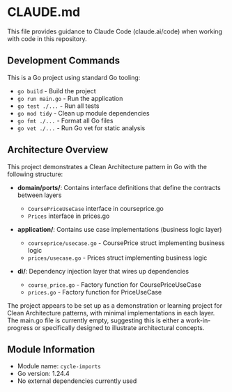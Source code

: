 # CLAUDE.md

This file provides guidance to Claude Code (claude.ai/code) when working with code in this repository.

## Development Commands

This is a Go project using standard Go tooling:

- `go build` - Build the project
- `go run main.go` - Run the application
- `go test ./...` - Run all tests
- `go mod tidy` - Clean up module dependencies
- `go fmt ./...` - Format all Go files
- `go vet ./...` - Run Go vet for static analysis

## Architecture Overview

This project demonstrates a Clean Architecture pattern in Go with the following structure:

- **domain/ports/**: Contains interface definitions that define the contracts between layers
  - `CoursePriceUseCase` interface in courseprice.go
  - `Prices` interface in prices.go

- **application/**: Contains use case implementations (business logic layer)
  - `courseprice/usecase.go` - CoursePrice struct implementing business logic
  - `prices/usecase.go` - Prices struct implementing business logic

- **di/**: Dependency injection layer that wires up dependencies
  - `course_price.go` - Factory function for CoursePriceUseCase
  - `prices.go` - Factory function for PriceUseCase

The project appears to be set up as a demonstration or learning project for Clean Architecture patterns, with minimal implementations in each layer. The main.go file is currently empty, suggesting this is either a work-in-progress or specifically designed to illustrate architectural concepts.

## Module Information

- Module name: `cycle-imports`
- Go version: 1.24.4
- No external dependencies currently used